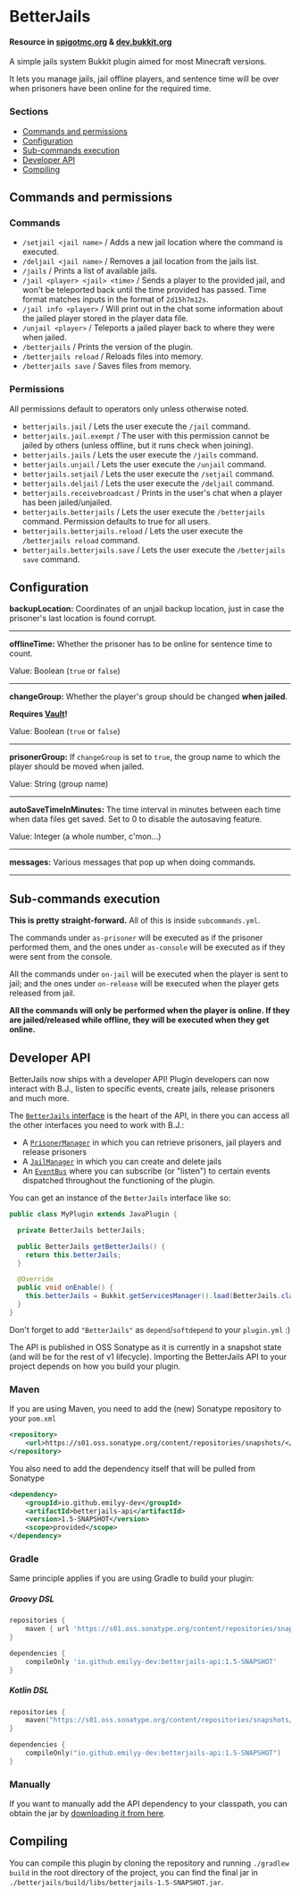 # BetterJails


#### Resource in [spigotmc.org](https://www.spigotmc.org/resources/betterjails.76001/) & [dev.bukkit.org](https://dev.bukkit.org/projects/betterjails)

A simple jails system Bukkit plugin aimed for most Minecraft versions.

It lets you manage jails, jail offline players, and sentence time will be over when prisoners have
been online for the required time.


### Sections

* [Commands and permissions](#Commands-and-permissions)
* [Configuration](#Configuration)
* [Sub-commands execution](#Sub-commands-execution)
* [Developer API](#Developer-API)
* [Compiling](#Compiling)


## Commands and permissions


### Commands

* `/setjail <jail name>` / Adds a new jail location where the command is executed.
* `/deljail <jail name>` / Removes a jail location from the jails list.
* `/jails` / Prints a list of available jails.
* `/jail <player> <jail> <time>` / Sends a player to the provided jail, and won't be teleported back
  until the time provided has passed. Time format matches inputs in the format of `2d15h7m12s`.
* `/jail info <player>` / Will print out in the chat some information about the jailed player stored
  in the player data file.
* `/unjail <player>` / Teleports a jailed player back to where they were when jailed.
* `/betterjails` / Prints the version of the plugin.
* `/betterjails reload` / Reloads files into memory.
* `/betterjails save` / Saves files from memory.


### Permissions

All permissions default to operators only unless otherwise noted.

* `betterjails.jail` / Lets the user execute the `/jail` command.
* `betterjails.jail.exempt` / The user with this permission cannot be jailed by others (unless
  offline, but it runs check when joining).
* `betterjails.jails` / Lets the user execute the `/jails` command.
* `betterjails.unjail` / Lets the user execute the `/unjail` command.
* `betterjails.setjail` / Lets the user execute the `/setjail` command.
* `betterjails.deljail` / Lets the user execute the `/deljail` command.
* `betterjails.receivebroadcast` / Prints in the user's chat when a player has been jailed/unjailed.
* `betterjails.betterjails` / Lets the user execute the `/betterjails` command. Permission defaults
  to true for all users.
* `betterjails.betterjails.reload` / Lets the user execute the `/betterjails reload` command.
* `betterjails.betterjails.save` / Lets the user execute the `/betterjails save` command.


## Configuration

**backupLocation:**
Coordinates of an unjail backup location, just in case the prisoner's last location is found
corrupt.

___

**offlineTime:**
Whether the prisoner has to be online for sentence time to count.

Value: Boolean (`true` or `false`)

___

**changeGroup:**
Whether the player's group should be changed **when jailed**.

**Requires [Vault](https://dev.bukkit.org/projects/vault/files)!**

Value: Boolean (`true` or `false`)

___

**prisonerGroup:**
If `changeGroup` is set to `true`, the group name to which the player should be moved when jailed.

Value: String (group name)

___

**autoSaveTimeInMinutes:**
The time interval in minutes between each time when data files get saved. Set to 0 to disable the
autosaving feature.

Value: Integer (a whole number, c'mon...)

___

**messages:**
Various messages that pop up when doing commands.

___


## Sub-commands execution

**This is pretty straight-forward.**
All of this is inside `subcommands.yml`.

The commands under `as-prisoner` will be executed as if the prisoner performed them, and the ones
under `as-console` will be executed as if they were sent from the console.

All the commands under `on-jail` will be executed when the player is sent to jail; and the ones
under `on-release` will be executed when the player gets released from jail.

**All the commands will only be performed when the player is online. If they are jailed/released
while offline, they will be executed when they get online.**


## Developer API

BetterJails now ships with a developer API! Plugin developers can now interact with B.J., listen to
specific events, create jails, release prisoners and much more.

The [`BetterJails` interface](https://github.com/emilyy-dev/BetterJails/blob/v1/api/src/main/java/com/github/fefo/betterjails/api/BetterJails.java) is the heart of the API, in there you can access all the other interfaces you need to work with B.J.:
* A [`PrisonerManager`](https://github.com/emilyy-dev/BetterJails/blob/v1/api/src/main/java/com/github/fefo/betterjails/api/model/prisoner/PrisonerManager.java) in which you can retrieve prisoners, jail players and release prisoners
* A [`JailManager`](https://github.com/emilyy-dev/BetterJails/blob/v1/api/src/main/java/com/github/fefo/betterjails/api/model/jail/JailManager.java) in which you can create and delete jails
* An [`EventBus`](https://github.com/emilyy-dev/BetterJails/blob/v1/api/src/main/java/com/github/fefo/betterjails/api/event/EventBus.java) where you can subscribe (or "listen") to certain events dispatched throughout the functioning of the plugin.

You can get an instance of the `BetterJails` interface like so:

````java
public class MyPlugin extends JavaPlugin {

  private BetterJails betterJails;

  public BetterJails getBetterJails() {
    return this.betterJails;
  }

  @Override
  public void onEnable() {
    this.betterJails = Bukkit.getServicesManager().load(BetterJails.class);
  }
}
````

Don't forget to add `"BetterJails"` as `depend`/`softdepend` to your `plugin.yml` :)

The API is published in OSS Sonatype as it is currently in a snapshot state (and will be for the
rest of v1 lifecycle). Importing the BetterJails API to your project depends on how you build your
plugin.


### Maven

If you are using Maven, you need to add the (new) Sonatype repository to your `pom.xml`
```xml
<repository>
    <url>https://s01.oss.sonatype.org/content/repositories/snapshots/</url>
</repository>
```
You also need to add the dependency itself that will be pulled from Sonatype
```xml
<dependency>
    <groupId>io.github.emilyy-dev</groupId>
    <artifactId>betterjails-api</artifactId>
    <version>1.5-SNAPSHOT</version>
    <scope>provided</scope>
</dependency>
```


### Gradle

Same principle applies if you are using Gradle to build your plugin:


##### Groovy DSL

```groovy
repositories {
    maven { url 'https://s01.oss.sonatype.org/content/repositories/snapshots/' }
}

dependencies {
    compileOnly 'io.github.emilyy-dev:betterjails-api:1.5-SNAPSHOT'
}
```


##### Kotlin DSL

```kotlin
repositories {
    maven("https://s01.oss.sonatype.org/content/repositories/snapshots/")
}

dependencies {
    compileOnly("io.github.emilyy-dev:betterjails-api:1.5-SNAPSHOT")
}
```


### Manually

If you want to manually add the API dependency to your classpath, you can obtain the jar by [downloading it from here](https://s01.oss.sonatype.org/content/repositories/snapshots/io/github/emilyy-dev/betterjails-api/1.5-SNAPSHOT/).


## Compiling

You can compile this plugin by cloning the repository and running `./gradlew build` in the root
directory of the project, you can find the final jar in `./betterjails/build/libs/betterjails-1.5-SNAPSHOT.jar`.
